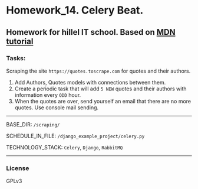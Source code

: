 # Homework_14. Celery Beat.

Homework for hillel IT school. 
Based on [MDN tutorial](https://developer.mozilla.org/en-US/docs/Learn/Server-side/Django/Tutorial_local_library_website)
---------------------

### Tasks:
Scraping the site `https://quotes.toscrape.com` for quotes and their authors.

1. Add Authors, Quotes models with connections between them.
2. Create a periodic task that will add `5 NEW` quotes 
   and their authors with information every `ODD` hour.
3. When the quotes are over, send yourself an email that there are no more quotes.
   Use console mail sending.

---------------------
BASE_DIR: `/scraping/`

SCHEDULE_IN_FILE: `/django_example_project/celery.py`

TECHNOLOGY_STACK: `Celery`, `Django`, `RabbitMQ`

---------------------

### License

GPLv3
